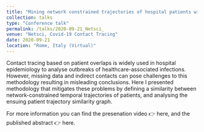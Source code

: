 ```yaml
---
title: "Mining network constrained trajectories of hospital patients with healthcare-associated infections"
collection: talks
type: "Conference talk"
permalink: /talks/2020-09-21_Netsci_
venue: "Netsci, Covid-19 Contact Tracing"
date: 2020-09-21
location: "Rome, Italy (Virtual)"
---
```


Contact tracing based on patient overlaps is widely used in hospital epidemiology to analyse outbreaks of healthcare-associated infections. However, missing data and indirect contacts can pose challenges to this methodology resulting in misleading conclusions. Here I presented methodology that mitigates these problems by defining a similarity between network-constrained temporal trajectories of patients, and analysing the ensuing patient trajectory similarity graph. 

<!--more-->

For more information you can find the presenation video 👉 here, and the published abstract 👉 here.
